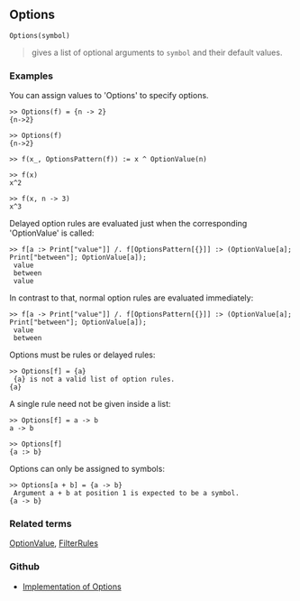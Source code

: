 ## Options

```
Options(symbol)
```

> gives a list of optional arguments to `symbol` and their default values.  

### Examples

You can assign values to 'Options' to specify options.
    
```
>> Options(f) = {n -> 2}
{n->2}

>> Options(f)
{n->2}

>> f(x_, OptionsPattern(f)) := x ^ OptionValue(n)

>> f(x)
x^2

>> f(x, n -> 3)
x^3
```

Delayed option rules are evaluated just when the corresponding 'OptionValue' is called:

```
>> f[a :> Print["value"]] /. f[OptionsPattern[{}]] :> (OptionValue[a]; Print["between"]; OptionValue[a]);
 value
 between
 value
```

In contrast to that, normal option rules are evaluated immediately:

```
>> f[a -> Print["value"]] /. f[OptionsPattern[{}]] :> (OptionValue[a]; Print["between"]; OptionValue[a]);
 value
 between
```

Options must be rules or delayed rules:

```
>> Options[f] = {a}
 {a} is not a valid list of option rules.
{a}
```

A single rule need not be given inside a list:

```
>> Options[f] = a -> b
a -> b

>> Options[f]
{a :> b}
```

Options can only be assigned to symbols:

```
>> Options[a + b] = {a -> b}
 Argument a + b at position 1 is expected to be a symbol.
{a -> b}
```

### Related terms 
[OptionValue](OptionValue.md), [FilterRules](FilterRules.md)

### Github

* [Implementation of Options](https://github.com/axkr/symja_android_library/blob/master/symja_android_library/matheclipse-core/src/main/java/org/matheclipse/core/builtin/PatternMatching.java#L1189) 
